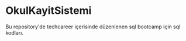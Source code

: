 # OkulKayitSistemi
Bu repository'de techcareer içerisinde düzenlenen sql bootcamp için sql kodları.
